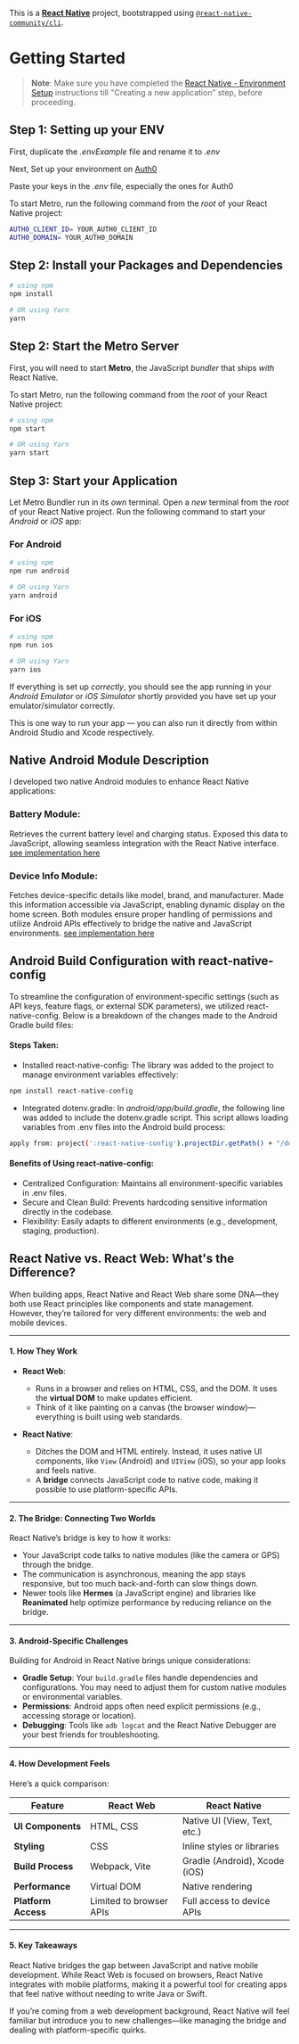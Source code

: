 This is a [**React Native**](https://reactnative.dev) project, bootstrapped using [`@react-native-community/cli`](https://github.com/react-native-community/cli).

# Getting Started

> **Note**: Make sure you have completed the [React Native - Environment Setup](https://reactnative.dev/docs/environment-setup) instructions till "Creating a new application" step, before proceeding.

## Step 1: Setting up your ENV

First, duplicate the _.envExample_ file and rename it to _.env_

Next, Set up your environment on [Auth0](https://auth0.com/)

Paste your keys in the _.env_ file, especially the ones for Auth0

To start Metro, run the following command from the _root_ of your React Native project:

```bash
AUTH0_CLIENT_ID= YOUR_AUTH0_CLIENT_ID
AUTH0_DOMAIN= YOUR_AUTH0_DOMAIN
```

## Step 2: Install your Packages and Dependencies

```bash
# using npm
npm install

# OR using Yarn
yarn
```

## Step 2: Start the Metro Server

First, you will need to start **Metro**, the JavaScript _bundler_ that ships _with_ React Native.

To start Metro, run the following command from the _root_ of your React Native project:

```bash
# using npm
npm start

# OR using Yarn
yarn start
```

## Step 3: Start your Application

Let Metro Bundler run in its _own_ terminal. Open a _new_ terminal from the _root_ of your React Native project. Run the following command to start your _Android_ or _iOS_ app:

### For Android

```bash
# using npm
npm run android

# OR using Yarn
yarn android
```

### For iOS

```bash
# using npm
npm run ios

# OR using Yarn
yarn ios
```

If everything is set up _correctly_, you should see the app running in your _Android Emulator_ or _iOS Simulator_ shortly provided you have set up your emulator/simulator correctly.

This is one way to run your app — you can also run it directly from within Android Studio and Xcode respectively.

## Native Android Module Description

I developed two native Android modules to enhance React Native applications:

### Battery Module:

Retrieves the current battery level and charging status.
Exposed this data to JavaScript, allowing seamless integration with the React Native interface.
[see implementation here](https://github.com/chuksdozie/chuks/pull/2)

### Device Info Module:

Fetches device-specific details like model, brand, and manufacturer.
Made this information accessible via JavaScript, enabling dynamic display on the home screen.
Both modules ensure proper handling of permissions and utilize Android APIs effectively to bridge the native and JavaScript environments. [see implementation here](https://github.com/chuksdozie/chuks/pull/1)

## Android Build Configuration with react-native-config

To streamline the configuration of environment-specific settings (such as API keys, feature flags, or external SDK parameters), we utilized react-native-config. Below is a breakdown of the changes made to the Android Gradle build files:

#### Steps Taken:

- Installed react-native-config: The library was added to the project to manage environment variables effectively:

```bash
npm install react-native-config
```

- Integrated dotenv.gradle: In _android/app/build.gradle_, the following line was added to include the dotenv.gradle script. This script allows loading variables from .env files into the Android build process:

```bash
apply from: project(':react-native-config').projectDir.getPath() + "/dotenv.gradle"
```

#### Benefits of Using react-native-config:

- Centralized Configuration: Maintains all environment-specific variables in .env files.
- Secure and Clean Build: Prevents hardcoding sensitive information directly in the codebase.
- Flexibility: Easily adapts to different environments (e.g., development, staging, production).

## React Native vs. React Web: What's the Difference?

When building apps, React Native and React Web share some DNA—they both use React principles like components and state management. However, they’re tailored for very different environments: the web and mobile devices.

---

#### 1. **How They Work**

- **React Web**:

  - Runs in a browser and relies on HTML, CSS, and the DOM. It uses the **virtual DOM** to make updates efficient.
  - Think of it like painting on a canvas (the browser window)—everything is built using web standards.

- **React Native**:
  - Ditches the DOM and HTML entirely. Instead, it uses native UI components, like `View` (Android) and `UIView` (iOS), so your app looks and feels native.
  - A **bridge** connects JavaScript code to native code, making it possible to use platform-specific APIs.

---

#### 2. **The Bridge: Connecting Two Worlds**

React Native’s bridge is key to how it works:

- Your JavaScript code talks to native modules (like the camera or GPS) through the bridge.
- The communication is asynchronous, meaning the app stays responsive, but too much back-and-forth can slow things down.
- Newer tools like **Hermes** (a JavaScript engine) and libraries like **Reanimated** help optimize performance by reducing reliance on the bridge.

---

#### 3. **Android-Specific Challenges**

Building for Android in React Native brings unique considerations:

- **Gradle Setup**: Your `build.gradle` files handle dependencies and configurations. You may need to adjust them for custom native modules or environmental variables.
- **Permissions**: Android apps often need explicit permissions (e.g., accessing storage or location).
- **Debugging**: Tools like `adb logcat` and the React Native Debugger are your best friends for troubleshooting.

---

#### 4. **How Development Feels**

Here’s a quick comparison:

| Feature             | React Web               | React Native                  |
| ------------------- | ----------------------- | ----------------------------- |
| **UI Components**   | HTML, CSS               | Native UI (View, Text, etc.)  |
| **Styling**         | CSS                     | Inline styles or libraries    |
| **Build Process**   | Webpack, Vite           | Gradle (Android), Xcode (iOS) |
| **Performance**     | Virtual DOM             | Native rendering              |
| **Platform Access** | Limited to browser APIs | Full access to device APIs    |

---

#### 5. **Key Takeaways**

React Native bridges the gap between JavaScript and native mobile development. While React Web is focused on browsers, React Native integrates with mobile platforms, making it a powerful tool for creating apps that feel native without needing to write Java or Swift.

If you’re coming from a web development background, React Native will feel familiar but introduce you to new challenges—like managing the bridge and dealing with platform-specific quirks.
